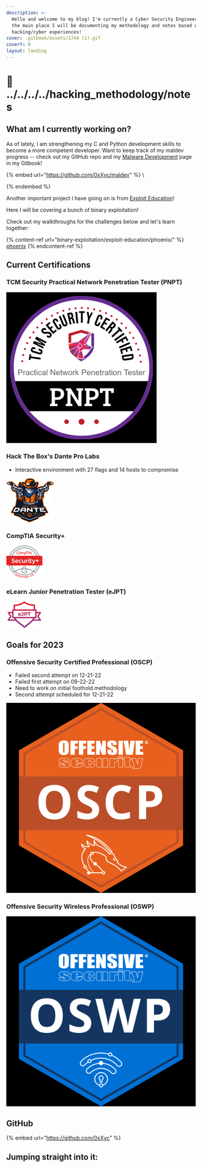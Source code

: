 ```yaml
---
description: >-
  Hello and welcome to my blog! I'm currently a Cyber Security Engineer! This is
  the main place I will be documenting my methodology and notes based on my
  hacking/cyber experiences!
cover: .gitbook/assets/1744 (1).gif
coverY: 0
layout: landing
---
```


# 👀 ../../../../hacking\_methodology/notes

## What am I currently working on?

As of lately, I am strengthening my C and Python development skills to become a more competent developer. Want to keep track of my maldev progress -- check out my GitHub repo and my [Malware Development](malware-development/) page in my Gitbook!&#x20;

{% embed url="https://github.com/0xXyc/maldev" %}
\

{% endembed %}

Another important project I have going on is from [Exploit Education](https://exploit.education/)!&#x20;

Here I will be covering a bunch of binary exploitation!&#x20;

Check out my walkthroughs for the challenges below and let's learn together:

{% content-ref url="binary-exploitation/exploit-education/phoenix/" %}
[phoenix](binary-exploitation/exploit-education/phoenix/)
{% endcontent-ref %}

## Current Certifications

### TCM Security Practical Network Penetration Tester (PNPT)

![](<.gitbook/assets/image (1) (9) (1).png>)

### Hack The Box's Dante Pro Labs

* Interactive environment with 27 flags and 14 hosts to compromise

![](<.gitbook/assets/image (11) (1) (1).png>)

### CompTIA Security+

![](<.gitbook/assets/image (13) (4).png>)

### eLearn Junior Penetration Tester (eJPT)

<img src=".gitbook/assets/image (2) (6) (1).png" alt="" data-size="original">

## Goals for 2023

### Offensive Security Certified Professional (OSCP)

* Failed second attempt on 12-21-22
* Failed first attempt on 09-22-22
* Need to work on initial foothold methodology
* Second attempt scheduled for 12-21-22

<img src=".gitbook/assets/image (5) (1) (1) (1).png" alt="" data-size="original">

### Offensive Security Wireless Professional (OSWP)

![](<.gitbook/assets/image (2) (1) (1) (1) (1).png>)

## GitHub

{% embed url="https://github.com/0xXyc" %}

## Jumping straight into it:

